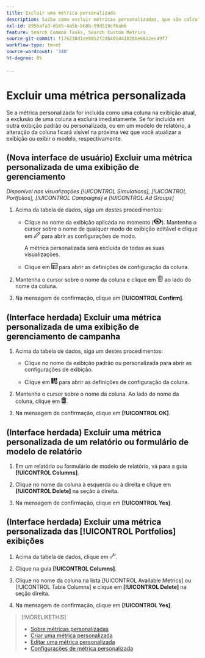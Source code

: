 ```yaml
---
title: Excluir uma métrica personalizada
description: Saiba como excluir métricas personalizadas, que são calculadas a partir das métricas padrão.
exl-id: 8956afa3-d165-4a5b-b68b-99d519cf6ab6
feature: Search Common Tasks, Search Custom Metrics
source-git-commit: f176238d1ce0852f2db401441828be6832ec49f7
workflow-type: tm+mt
source-wordcount: '340'
ht-degree: 0%

---
```


# Excluir uma métrica personalizada

Se a métrica personalizada for incluída como uma coluna na exibição atual, a exclusão de uma coluna a excluirá imediatamente. Se for incluída em outra exibição padrão ou personalizada, ou em um modelo de relatório, a alteração da coluna ficará visível na próxima vez que você atualizar a exibição ou exibir o modelo, respectivamente.

## (Nova interface de usuário) Excluir uma métrica personalizada de uma exibição de gerenciamento

*Disponível nas visualizações [!UICONTROL Simulations], [!UICONTROL Portfolios], [!UICONTROL Campaigns] e [!UICONTROL Ad Groups]*

1. Acima da tabela de dados, siga um destes procedimentos:

   * Clique no nome da exibição aplicada no momento (![Exibição](/help/search-social-commerce/assets/view.png "Exibição")). Mantenha o cursor sobre o nome de qualquer modo de exibição editável e clique em ![Editar](/help/search-social-commerce/assets/edit-new.png "Editar") para abrir as configurações de modo.

     A métrica personalizada será excluída de todas as suas visualizações.

   * Clique em ![Colunas personalizadas](/help/search-social-commerce/assets/custom-columns-new.png "Colunas personalizadas") para abrir as definições de configuração da coluna.

1. Mantenha o cursor sobre o nome da coluna e clique em ![Excluir](/help/search-social-commerce/assets/delete-new.png "Excluir") ao lado do nome da coluna.

1. Na mensagem de confirmação, clique em **[!UICONTROL Confirm]**.

## (Interface herdada) Excluir uma métrica personalizada de uma exibição de gerenciamento de campanha

1. Acima da tabela de dados, siga um destes procedimentos:

   * Clique no nome da exibição padrão ou personalizada para abrir as configurações de exibição.

   * Clique em ![Colunas personalizadas](/help/search-social-commerce/assets/custom-columns.png "Colunas personalizadas") para abrir as definições de configuração da coluna.

1. Mantenha o cursor sobre o nome da coluna. Ao lado do nome da coluna, clique em ![Excluir](/help/search-social-commerce/assets/delete.png "Excluir").

1. Na mensagem de confirmação, clique em **[!UICONTROL OK]**.

## (Interface herdada) Excluir uma métrica personalizada de um relatório ou formulário de modelo de relatório

1. Em um relatório ou formulário de modelo de relatório, vá para a guia **[!UICONTROL Columns]**.

1. Clique no nome da coluna à esquerda ou à direita e clique em **[!UICONTROL Delete]** na seção à direita.

1. Na mensagem de confirmação, clique em **[!UICONTROL Yes]**.

## (Interface herdada) Excluir uma métrica personalizada das [!UICONTROL Portfolios] exibições

1. Acima da tabela de dados, clique em ![Editar Exibição Selecionada](/help/search-social-commerce/assets/view-settings.png "Editar Exibição Selecionada").

1. Clique na guia **[!UICONTROL Columns]**.

1. Clique no nome da coluna na lista [!UICONTROL Available Metrics] ou [!UICONTROL Table Columns] e clique em **[!UICONTROL Delete]** na seção direita.

1. Na mensagem de confirmação, clique em **[!UICONTROL Yes]**.

>[!MORELIKETHIS]
>
>* [Sobre métricas personalizadas](custom-metric-about.md)
>* [Criar uma métrica personalizada](custom-metric-create.md)
>* [Editar uma métrica personalizada](custom-metric-edit.md)
>* [Configurações de métrica personalizada](custom-metric-settings.md)

